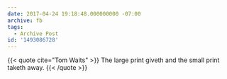 ```yaml
---
date: 2017-04-24 19:18:48.000000000 -07:00
archive: fb
tags: 
  - Archive Post
id: '1493086728'
---
```


{{< quote cite="Tom Waits" >}}
The large print giveth and the small print taketh away.
{{< /quote >}}
